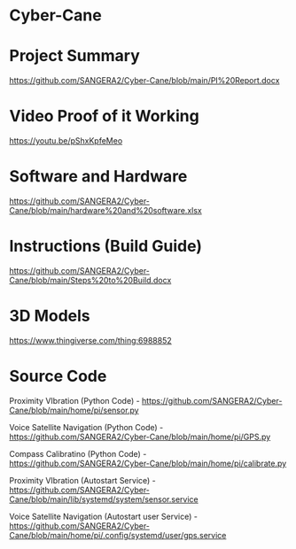 # Cyber-Cane

Project Summary
===============
https://github.com/SANGERA2/Cyber-Cane/blob/main/PI%20Report.docx


Video Proof of it Working
=========================
https://youtu.be/pShxKpfeMeo


Software and Hardware
=====================
https://github.com/SANGERA2/Cyber-Cane/blob/main/hardware%20and%20software.xlsx


Instructions (Build Guide)
==========================
https://github.com/SANGERA2/Cyber-Cane/blob/main/Steps%20to%20Build.docx


3D Models
=========
https://www.thingiverse.com/thing:6988852


Source Code
===========
Proximity VIbration (Python Code) - https://github.com/SANGERA2/Cyber-Cane/blob/main/home/pi/sensor.py

Voice Satellite Navigation (Python Code) - https://github.com/SANGERA2/Cyber-Cane/blob/main/home/pi/GPS.py

Compass Calibratino (Python Code) - https://github.com/SANGERA2/Cyber-Cane/blob/main/home/pi/calibrate.py

Proximity VIbration (Autostart Service) - https://github.com/SANGERA2/Cyber-Cane/blob/main/lib/systemd/system/sensor.service

Voice Satellite Navigation (Autostart user Service) - https://github.com/SANGERA2/Cyber-Cane/blob/main/home/pi/.config/systemd/user/gps.service
